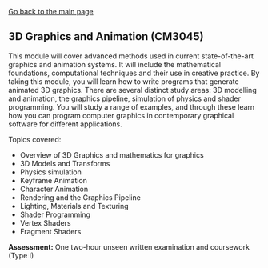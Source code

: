 [Go back to the main page](../../../README.md)

## 3D Graphics and Animation (CM3045)

This module will cover advanced methods used in current state-of-the-art
graphics and animation systems. It will include the mathematical
foundations, computational techniques and their use in creative
practice. By taking this module, you will learn how to write programs
that generate animated 3D graphics. There are several distinct study
areas: 3D modelling and animation, the graphics pipeline, simulation
of physics and shader programming. You will study a range of examples,
and through these learn how you can program computer graphics in
contemporary graphical software for different applications.

Topics covered:

- Overview of 3D Graphics and mathematics for graphics
- 3D Models and Transforms
- Physics simulation
- Keyframe Animation
- Character Animation
- Rendering and the Graphics Pipeline
- Lighting, Materials and Texturing
- Shader Programming
- Vertex Shaders
- Fragment Shaders

**Assessment:** One two-hour unseen written examination and coursework (Type I)
